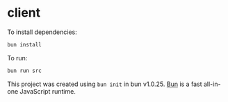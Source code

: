 # client

To install dependencies:

```bash
bun install
```

To run:

```bash
bun run src
```

This project was created using `bun init` in bun v1.0.25. [Bun](https://bun.sh) is a fast all-in-one JavaScript runtime.
